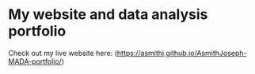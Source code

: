 # My website and data analysis portfolio

Check out my live website here: (https://asmithj.github.io/AsmithJoseph-MADA-portfolio/)
